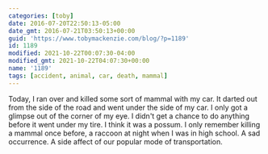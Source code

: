 ```yaml
---
categories: [toby]
date: 2016-07-20T22:50:13-05:00
date_gmt: 2016-07-21T03:50:13+00:00
guid: 'https://www.tobymackenzie.com/blog/?p=1189'
id: 1189
modified: 2021-10-22T00:07:30-04:00
modified_gmt: 2021-10-22T04:07:30+00:00
name: '1189'
tags: [accident, animal, car, death, mammal]
---
```


Today, I ran over and killed some sort of mammal with my car.  It darted out from the side of the road and went under the side of my car.  I only got a glimpse out of the corner of my eye.  I didn't get a chance to do anything before it went under my tire.  I think it was a possum.  I only remember killing a mammal once before, a raccoon at night when I was in high school.  A sad occurrence.  A side affect of our popular mode of transportation.
